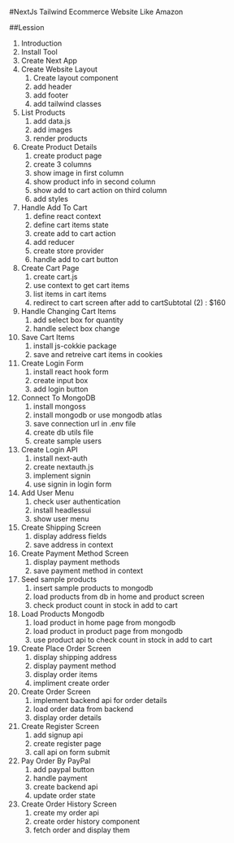 #NextJs Tailwind Ecommerce Website Like Amazon

##Lession

1. Introduction
2. Install Tool
3. Create Next App
4. Create Website Layout
   1. Create layout component
   2. add header
   3. add footer
   4. add tailwind classes
5. List Products
   1. add data.js
   2. add images
   3. render products
6. Create Product Details
   1. create product page
   2. create 3 columns
   3. show image in first column
   4. show product info in second column
   5. show add to cart action on third column
   6. add styles
7. Handle Add To Cart
   1. define react context
   2. define cart items state
   3. create add to cart action
   4. add reducer
   5. create store provider
   6. handle add to cart button
8. Create Cart Page
   1. create cart.js
   2. use context to get cart items
   3. list items in cart items
   4. redirect to cart screen after add to cartSubtotal (2) : $160
9. Handle Changing Cart Items
   1. add select box for quantity
   2. handle select box change
10. Save Cart Items
    1. install js-cokkie package
    2. save and retreive cart items in cookies
11. Create Login Form
    1. install react hook form
    2. create input box
    3. add login button
12. Connect To MongoDB
    1. install mongoss
    2. install mongodb or use mongodb atlas
    3. save connection url in .env file
    4. create db utils file
    5. create sample users
13. Create Login API
    1. install next-auth
    2. create nextauth.js
    3. implement signin
    4. use signin in login form
14. Add User Menu
    1. check user authentication
    2. install headlessui
    3. show user menu
15. Create Shipping Screen
    1. display address fields
    2. save address in context
16. Create Payment Method Screen
    1. display payment methods
    2. save payment method in context
17. Seed sample products
    1. insert sample products to mongodb
    2. load products from db in home and product screen
    3. check product count in stock in add to cart
18. Load Products Mongodb
    1. load product in home page from mongodb
    2. load product in product page from mongodb
    3. use product api to check count in stock in add to cart
19. Create Place Order Screen
    1. display shipping address
    2. display payment method
    3. display order items
    4. impliment create order
20. Create Order Screen
    1. implement backend api for order details
    2. load order data from backend
    3. display order details
21. Create Register Screen
    1. add signup api
    2. create register page
    3. call api on form submit
22. Pay Order By PayPal
    1. add paypal button
    2. handle payment
    3. create backend api
    4. update order state
23. Create Order History Screen
    1. create my order api
    2. create order history component
    3. fetch order and display them
